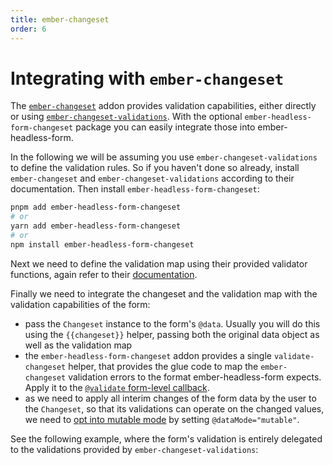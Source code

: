 ```yaml
---
title: ember-changeset
order: 6
---
```


# Integrating with `ember-changeset`

The [`ember-changeset`](https://github.com/poteto/ember-changeset) addon provides validation capabilities, either directly or using [`ember-changeset-validations`](https://github.com/poteto/ember-changeset-validations/).
With the optional `ember-headless-form-changeset` package you can easily integrate those into ember-headless-form.

In the following we will be assuming you use `ember-changeset-validations` to define the validation rules. So if you haven't done so already, install `ember-changeset` and `ember-changeset-validations` according to their documentation. Then install `ember-headless-form-changeset`:

```bash
pnpm add ember-headless-form-changeset
# or
yarn add ember-headless-form-changeset
# or
npm install ember-headless-form-changeset
```

Next we need to define the validation map using their provided validator functions, again refer to their [documentation](https://github.com/poteto/ember-changeset-validations/#usage).

Finally we need to integrate the changeset and the validation map with the validation capabilities of the form:

- pass the `Changeset` instance to the form's `@data`. Usually you will do this using the `{{changeset}}` helper, passing both the original data object as well as the validation map
- the `ember-headless-form-changeset` addon provides a single `validate-changeset` helper, that provides the glue code to map the `ember-changeset` validation errors to the format ember-headless-form expects. Apply it to the [`@validate` form-level callback](./custom-validation.md#form-level-validation).
- as we need to apply all interim changes of the form data by the user to the `Changeset`, so that its validations can operate on the changed values, we need to [opt into mutable mode](../usage/data/index.md#im-mutable-data) by setting `@dataMode="mutable"`.

See the following example, where the form's validation is entirely delegated to the validations provided by `ember-changeset-validations`:
